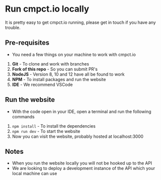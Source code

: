 # Run cmpct.io locally
It is pretty easy to get cmpct.io running, please get in touch if you have any trouble.

## Pre-requisites
- You need a few things on your machine to work with cmpct.io
1. **Git** - To clone and work with branches
2. **Fork of this repo** - So you can submit PR's
3. **NodeJS** - Version 8, 10 and 12 have all be found to work
4. **NPM** - To install packages and run the website
5. **IDE** - We recommend VSCode

## Run the website
- With the code open in your IDE, open a terminal and run the following commands
1. `npm install` - To install the dependencies
2. `npm run dev` - To start the website
3. Now you can visit the website, probably hosted at localhost:3000

## Notes
- When you run the website locally you will not be hooked up to the API
- We are looking to deploy a development instance of the API which your local machine can use
